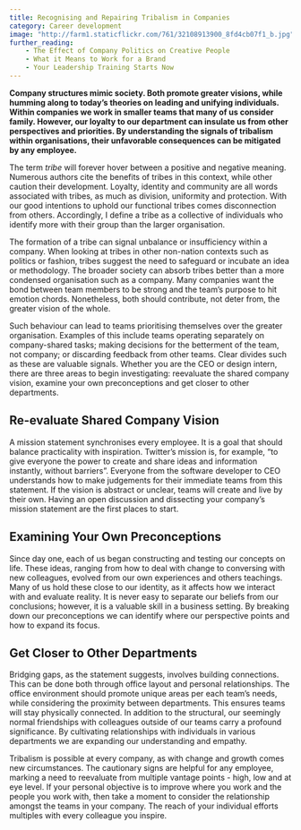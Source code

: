 ```yaml
---
title: Recognising and Repairing Tribalism in Companies
category: Career development
image: "http://farm1.staticflickr.com/761/32108913900_8fd4cb07f1_b.jpg"
further_reading:
    - The Effect of Company Politics on Creative People
    - What it Means to Work for a Brand
    - Your Leadership Training Starts Now
---
```

**Company structures mimic society. Both promote greater visions, while humming along to today’s theories on leading and unifying individuals. Within companies we work in smaller teams that many of us consider family. However, our loyalty to our department can insulate us from other perspectives and priorities. By understanding the signals of tribalism within organisations, their unfavorable consequences can be mitigated by any employee.**

The term *tribe* will forever hover between a positive and negative meaning. Numerous authors cite the benefits of tribes in this context, while other caution their development. Loyalty, identity and community are all words associated with tribes, as much as division, uniformity and protection. With our good intentions to uphold our functional tribes comes disconnection from others. Accordingly, I define a tribe as a collective of individuals who identify more with their group than the larger organisation.

The formation of a tribe can signal unbalance or insufficiency within a company. When looking at tribes in other non-nation contexts such as politics or fashion, tribes suggest the need to safeguard or incubate an idea or methodology. The broader society can absorb tribes better than a more condensed organisation such as a company. Many companies want the bond between team members to be strong and the team’s purpose to hit emotion chords. Nonetheless, both should contribute, not deter from, the greater vision of the whole. 

Such behaviour can lead to teams prioritising themselves over the greater organisation. Examples of this include teams operating separately on company-shared tasks; making decisions for the betterment of the team, not company; or discarding feedback from other teams. Clear divides such as these are valuable signals. Whether you are the CEO or design intern, there are three areas to begin investigating: reevaluate the shared company vision, examine your own preconceptions and get closer to other departments.

## Re-evaluate Shared Company Vision  
A mission statement synchronises every employee. It is a goal that should balance practicality with inspiration. Twitter’s mission is, for example, “to give everyone the power to create and share ideas and information instantly, without barriers”. Everyone from the software developer to CEO understands how to make judgements for their immediate teams from this statement. If the vision is abstract or unclear, teams will create and live by their own. Having an open discussion and dissecting your company’s mission statement are the first places to start. 

## Examining Your Own Preconceptions
Since day one, each of us began constructing and testing our concepts on life. These ideas, ranging from how to deal with change to conversing with new colleagues, evolved from our own experiences and others teachings. Many of us hold these close to our identity, as it affects how we interact with and evaluate reality. It is never easy to separate our beliefs from our conclusions; however, it is a valuable skill in a business setting. By breaking down our preconceptions we can identify where our perspective points and how to expand its focus. 

## Get Closer to Other Departments
Bridging gaps, as the statement suggests, involves building connections. This can be done both through office layout and personal relationships. The office environment should promote unique areas per each team’s needs, while considering the proximity between departments. This ensures teams will stay physically connected. In addition to the structural, our seemingly normal friendships with colleagues outside of our teams carry a profound significance. By cultivating relationships with individuals in various departments we are expanding our understanding and empathy. 

Tribalism is possible at every company, as with change and growth comes new circumstances. The cautionary signs are helpful for any employee, marking a need to reevaluate from multiple vantage points - high, low and at eye level. If your personal objective is to improve where you work and the people you work with, then take a moment to consider the relationship amongst the teams in your company. The reach of your individual efforts multiples with every colleague you inspire.